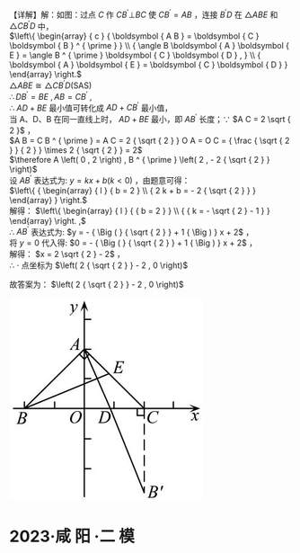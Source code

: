 【详解】解：如图：过点 $C$ 作 $C B ^ { \prime } \bot B C$ 使 $C B ^ { \prime } = A B$ ，连接 $B ^ { \prime } D$ 在 $\triangle A B E$ 和 $\triangle C B ^ { \prime } D$ 中，  
$\left\{ \begin{array} { c } { \boldsymbol { A  B } = \boldsymbol { C } \boldsymbol { B } ^ { \prime } } \\ { \angle B \boldsymbol { A } \boldsymbol { E } = \angle B ^ { \prime } \boldsymbol { C } \boldsymbol { D } , } \\ { \boldsymbol { A } \boldsymbol { E } = \boldsymbol { C } \boldsymbol { D } } \end{array} \right.$   
$\scriptstyle \triangle A B E \cong \triangle C B ^ { \prime } D ( \mathrm { S A S } )$   
$\therefore D B ^ { \prime } = B E \ , A B = C B ^ { \prime } \ ,$   
∴ $A D + B E$ 最小值可转化成 $A D + C B ^ { \prime }$ 最小值，  
当 A、D、B 在同一直线上时， $A D + B E$ 最小，即 $A B ^ { \prime }$ 长度；∵ $A C = 2 \sqrt { 2 }$ ，  
$A B = C B ^ { \prime } = A C = 2 { \sqrt { 2 } } O A = O C = { \frac { \sqrt { 2 } } { 2 } } \times 2 { \sqrt { 2 } } = 2$   
$\therefore A \left( 0 , 2 \right) , B ^ { \prime } \left( 2 , - 2 { \sqrt { 2 } } \right)$   
设 $A B ^ { \prime }$ 表达式为: $y = k x + b \big ( k < 0 \big )$ ，由题意可得：  
$\left\{ { \begin{array} { l } { b = 2 } \\ { 2 k + b = - 2 { \sqrt { 2 } } } \end{array} } \right.$   
解得： $\left\{ \begin{array} { l } { { b = 2 } } \\ { { k = - \sqrt { 2 } - 1 } } \end{array} \right. ,$   
∴ $A B ^ { \prime }$ 表达式为: $y = - { \Big ( } { \sqrt { 2 } } + 1 { \Big ) } x + 2$ ，  
将 $y = 0$ 代入得: $0 = - { \Big ( } { \sqrt { 2 } } + 1 { \Big ) } x + 2$ ，  
解得： $x = 2 \sqrt { 2 } - 2$ ，  
∴ $\cdot$ 点坐标为 $\left( 2 { \sqrt { 2 } } - 2 , 0 \right)$

故答案为： $\left( 2 { \sqrt { 2 } } - 2 , 0 \right)$

![](<../../qs_image_DB/专题2-6__逆等线之乾坤大挪移（解析版）/9d10abaf47194109a5060da8b28d3fe777551a325ebdc553619aec6af4dc8f5e.jpg>)

# 2023·咸 阳 ·二 模
